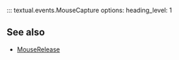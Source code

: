 ::: textual.events.MouseCapture
    options:
      heading_level: 1

## See also

- [MouseRelease](mouse_release.md)
